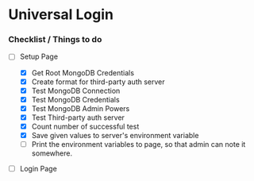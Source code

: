 # Universal Login
### Checklist / Things to do
- [ ] Setup Page
  - [x] Get Root MongoDB Credentials
  - [x] Create format for third-party auth server
  - [x] Test MongoDB Connection
  - [x] Test MongoDB Credentials
  - [x] Test MongoDB Admin Powers
  - [x] Test Third-party auth server
  - [x] Count number of successful test
  - [x] Save given values to server's environment variable
  - [ ] Print the environment variables to page, so that admin
        can note it somewhere.
- [ ] Login Page


